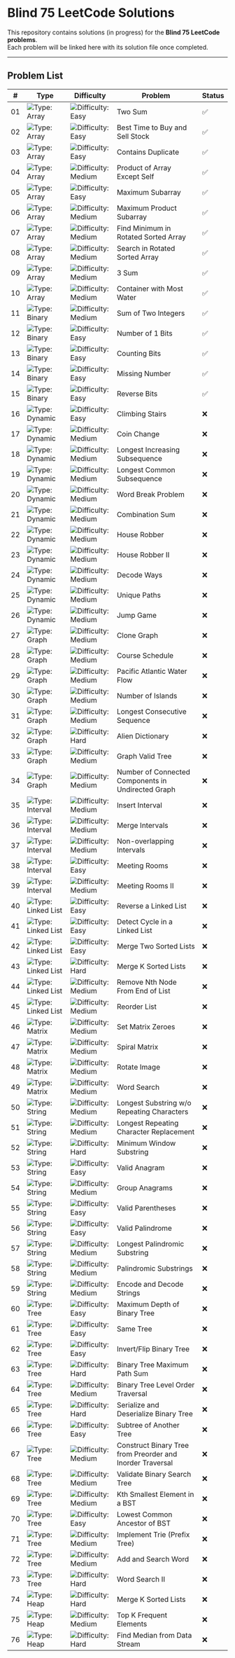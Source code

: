# Blind 75 LeetCode Solutions

This repository contains solutions (in progress) for the **Blind 75 LeetCode problems**.  
Each problem will be linked here with its solution file once completed.

---

## Problem List

| #  | Type | Difficulty | Problem | Status |
|----|------|------------|---------|--------|
| 01 | ![Type: Array](https://img.shields.io/badge/Type-Array-blue) | ![Difficulty: Easy](https://img.shields.io/badge/Difficulty-Easy-brightgreen) | Two Sum | ✅ |
| 02 | ![Type: Array](https://img.shields.io/badge/Type-Array-blue) | ![Difficulty: Easy](https://img.shields.io/badge/Difficulty-Easy-brightgreen) | Best Time to Buy and Sell Stock | ✅ |
| 03 | ![Type: Array](https://img.shields.io/badge/Type-Array-blue) | ![Difficulty: Easy](https://img.shields.io/badge/Difficulty-Easy-brightgreen) | Contains Duplicate | ✅ |
| 04 | ![Type: Array](https://img.shields.io/badge/Type-Array-blue) | ![Difficulty: Medium](https://img.shields.io/badge/Difficulty-Medium-orange) | Product of Array Except Self | ✅ |
| 05 | ![Type: Array](https://img.shields.io/badge/Type-Array-blue) | ![Difficulty: Easy](https://img.shields.io/badge/Difficulty-Easy-brightgreen) | Maximum Subarray | ✅ |
| 06 | ![Type: Array](https://img.shields.io/badge/Type-Array-blue) | ![Difficulty: Medium](https://img.shields.io/badge/Difficulty-Medium-orange) | Maximum Product Subarray | ✅ |
| 07 | ![Type: Array](https://img.shields.io/badge/Type-Array-blue) | ![Difficulty: Medium](https://img.shields.io/badge/Difficulty-Medium-orange) | Find Minimum in Rotated Sorted Array | ✅ |
| 08 | ![Type: Array](https://img.shields.io/badge/Type-Array-blue) | ![Difficulty: Medium](https://img.shields.io/badge/Difficulty-Medium-orange) | Search in Rotated Sorted Array | ✅ |
| 09 | ![Type: Array](https://img.shields.io/badge/Type-Array-blue) | ![Difficulty: Medium](https://img.shields.io/badge/Difficulty-Medium-orange) | 3 Sum | ✅ |
| 10 | ![Type: Array](https://img.shields.io/badge/Type-Array-blue) | ![Difficulty: Medium](https://img.shields.io/badge/Difficulty-Medium-orange) | Container with Most Water | ✅ |
| 11 | ![Type: Binary](https://img.shields.io/badge/Type-Binary-purple) | ![Difficulty: Medium](https://img.shields.io/badge/Difficulty-Medium-orange) | Sum of Two Integers | ✅ |
| 12 | ![Type: Binary](https://img.shields.io/badge/Type-Binary-purple) | ![Difficulty: Easy](https://img.shields.io/badge/Difficulty-Easy-brightgreen) | Number of 1 Bits | ✅ |
| 13 | ![Type: Binary](https://img.shields.io/badge/Type-Binary-purple) | ![Difficulty: Easy](https://img.shields.io/badge/Difficulty-Easy-brightgreen) | Counting Bits | ✅ |
| 14 | ![Type: Binary](https://img.shields.io/badge/Type-Binary-purple) | ![Difficulty: Easy](https://img.shields.io/badge/Difficulty-Easy-brightgreen) | Missing Number | ✅|
| 15 | ![Type: Binary](https://img.shields.io/badge/Type-Binary-purple) | ![Difficulty: Easy](https://img.shields.io/badge/Difficulty-Easy-brightgreen) | Reverse Bits | ✅ |
| 16 | ![Type: Dynamic](https://img.shields.io/badge/Type-Dynamic-teal) | ![Difficulty: Easy](https://img.shields.io/badge/Difficulty-Easy-brightgreen) | Climbing Stairs | ❌ |
| 17 | ![Type: Dynamic](https://img.shields.io/badge/Type-Dynamic-teal) | ![Difficulty: Medium](https://img.shields.io/badge/Difficulty-Medium-orange) | Coin Change | ❌ |
| 18 | ![Type: Dynamic](https://img.shields.io/badge/Type-Dynamic-teal) | ![Difficulty: Medium](https://img.shields.io/badge/Difficulty-Medium-orange) | Longest Increasing Subsequence | ❌ |
| 19 | ![Type: Dynamic](https://img.shields.io/badge/Type-Dynamic-teal) | ![Difficulty: Medium](https://img.shields.io/badge/Difficulty-Medium-orange) | Longest Common Subsequence | ❌ |
| 20 | ![Type: Dynamic](https://img.shields.io/badge/Type-Dynamic-teal) | ![Difficulty: Medium](https://img.shields.io/badge/Difficulty-Medium-orange) | Word Break Problem | ❌ |
| 21 | ![Type: Dynamic](https://img.shields.io/badge/Type-Dynamic-teal) | ![Difficulty: Medium](https://img.shields.io/badge/Difficulty-Medium-orange) | Combination Sum | ❌ |
| 22 | ![Type: Dynamic](https://img.shields.io/badge/Type-Dynamic-teal) | ![Difficulty: Medium](https://img.shields.io/badge/Difficulty-Medium-orange) | House Robber | ❌ |
| 23 | ![Type: Dynamic](https://img.shields.io/badge/Type-Dynamic-teal) | ![Difficulty: Medium](https://img.shields.io/badge/Difficulty-Medium-orange) | House Robber II | ❌ |
| 24 | ![Type: Dynamic](https://img.shields.io/badge/Type-Dynamic-teal) | ![Difficulty: Medium](https://img.shields.io/badge/Difficulty-Medium-orange) | Decode Ways | ❌ |
| 25 | ![Type: Dynamic](https://img.shields.io/badge/Type-Dynamic-teal) | ![Difficulty: Medium](https://img.shields.io/badge/Difficulty-Medium-orange) | Unique Paths | ❌ |
| 26 | ![Type: Dynamic](https://img.shields.io/badge/Type-Dynamic-teal) | ![Difficulty: Medium](https://img.shields.io/badge/Difficulty-Medium-orange) | Jump Game | ❌ |
| 27 | ![Type: Graph](https://img.shields.io/badge/Type-Graph-brown) | ![Difficulty: Medium](https://img.shields.io/badge/Difficulty-Medium-orange) | Clone Graph | ❌ |
| 28 | ![Type: Graph](https://img.shields.io/badge/Type-Graph-brown) | ![Difficulty: Medium](https://img.shields.io/badge/Difficulty-Medium-orange) | Course Schedule | ❌ |
| 29 | ![Type: Graph](https://img.shields.io/badge/Type-Graph-brown) | ![Difficulty: Medium](https://img.shields.io/badge/Difficulty-Medium-orange) | Pacific Atlantic Water Flow | ❌ |
| 30 | ![Type: Graph](https://img.shields.io/badge/Type-Graph-brown) | ![Difficulty: Medium](https://img.shields.io/badge/Difficulty-Medium-orange) | Number of Islands | ❌ |
| 31 | ![Type: Graph](https://img.shields.io/badge/Type-Graph-brown) | ![Difficulty: Medium](https://img.shields.io/badge/Difficulty-Medium-orange) | Longest Consecutive Sequence | ❌ |
| 32 | ![Type: Graph](https://img.shields.io/badge/Type-Graph-brown) | ![Difficulty: Hard](https://img.shields.io/badge/Difficulty-Hard-red) | Alien Dictionary | ❌ |
| 33 | ![Type: Graph](https://img.shields.io/badge/Type-Graph-brown) | ![Difficulty: Medium](https://img.shields.io/badge/Difficulty-Medium-orange) | Graph Valid Tree | ❌ |
| 34 | ![Type: Graph](https://img.shields.io/badge/Type-Graph-brown) | ![Difficulty: Medium](https://img.shields.io/badge/Difficulty-Medium-orange) | Number of Connected Components in Undirected Graph | ❌ |
| 35 | ![Type: Interval](https://img.shields.io/badge/Type-Interval-grey) | ![Difficulty: Medium](https://img.shields.io/badge/Difficulty-Medium-orange) | Insert Interval | ❌ |
| 36 | ![Type: Interval](https://img.shields.io/badge/Type-Interval-grey) | ![Difficulty: Medium](https://img.shields.io/badge/Difficulty-Medium-orange) | Merge Intervals | ❌ |
| 37 | ![Type: Interval](https://img.shields.io/badge/Type-Interval-grey) | ![Difficulty: Medium](https://img.shields.io/badge/Difficulty-Medium-orange) | Non-overlapping Intervals | ❌ |
| 38 | ![Type: Interval](https://img.shields.io/badge/Type-Interval-grey) | ![Difficulty: Easy](https://img.shields.io/badge/Difficulty-Easy-brightgreen) | Meeting Rooms | ❌ |
| 39 | ![Type: Interval](https://img.shields.io/badge/Type-Interval-grey) | ![Difficulty: Medium](https://img.shields.io/badge/Difficulty-Medium-orange) | Meeting Rooms II | ❌ |
| 40 | ![Type: Linked List](https://img.shields.io/badge/Type-Linked%20List-yellow) | ![Difficulty: Easy](https://img.shields.io/badge/Difficulty-Easy-brightgreen) | Reverse a Linked List | ❌ |
| 41 | ![Type: Linked List](https://img.shields.io/badge/Type-Linked%20List-yellow) | ![Difficulty: Easy](https://img.shields.io/badge/Difficulty-Easy-brightgreen) | Detect Cycle in a Linked List | ❌ |
| 42 | ![Type: Linked List](https://img.shields.io/badge/Type-Linked%20List-yellow) | ![Difficulty: Easy](https://img.shields.io/badge/Difficulty-Easy-brightgreen) | Merge Two Sorted Lists | ❌ |
| 43 | ![Type: Linked List](https://img.shields.io/badge/Type-Linked%20List-yellow) | ![Difficulty: Hard](https://img.shields.io/badge/Difficulty-Hard-red) | Merge K Sorted Lists | ❌ |
| 44 | ![Type: Linked List](https://img.shields.io/badge/Type-Linked%20List-yellow) | ![Difficulty: Medium](https://img.shields.io/badge/Difficulty-Medium-orange) | Remove Nth Node From End of List | ❌ |
| 45 | ![Type: Linked List](https://img.shields.io/badge/Type-Linked%20List-yellow) | ![Difficulty: Medium](https://img.shields.io/badge/Difficulty-Medium-orange) | Reorder List | ❌ |
| 46 | ![Type: Matrix](https://img.shields.io/badge/Type-Matrix-blueviolet) | ![Difficulty: Medium](https://img.shields.io/badge/Difficulty-Medium-orange) | Set Matrix Zeroes | ❌ |
| 47 | ![Type: Matrix](https://img.shields.io/badge/Type-Matrix-blueviolet) | ![Difficulty: Medium](https://img.shields.io/badge/Difficulty-Medium-orange) | Spiral Matrix | ❌ |
| 48 | ![Type: Matrix](https://img.shields.io/badge/Type-Matrix-blueviolet) | ![Difficulty: Medium](https://img.shields.io/badge/Difficulty-Medium-orange) | Rotate Image | ❌ |
| 49 | ![Type: Matrix](https://img.shields.io/badge/Type-Matrix-blueviolet) | ![Difficulty: Medium](https://img.shields.io/badge/Difficulty-Medium-orange) | Word Search | ❌ |
| 50 | ![Type: String](https://img.shields.io/badge/Type-String-pink) | ![Difficulty: Medium](https://img.shields.io/badge/Difficulty-Medium-orange) | Longest Substring w/o Repeating Characters | ❌ |
| 51 | ![Type: String](https://img.shields.io/badge/Type-String-pink) | ![Difficulty: Medium](https://img.shields.io/badge/Difficulty-Medium-orange) | Longest Repeating Character Replacement | ❌ |
| 52 | ![Type: String](https://img.shields.io/badge/Type-String-pink) | ![Difficulty: Hard](https://img.shields.io/badge/Difficulty-Hard-red) | Minimum Window Substring | ❌ |
| 53 | ![Type: String](https://img.shields.io/badge/Type-String-pink) | ![Difficulty: Easy](https://img.shields.io/badge/Difficulty-Easy-brightgreen) | Valid Anagram | ❌ |
| 54 | ![Type: String](https://img.shields.io/badge/Type-String-pink) | ![Difficulty: Medium](https://img.shields.io/badge/Difficulty-Medium-orange) | Group Anagrams | ❌ |
| 55 | ![Type: String](https://img.shields.io/badge/Type-String-pink) | ![Difficulty: Easy](https://img.shields.io/badge/Difficulty-Easy-brightgreen) | Valid Parentheses | ❌ |
| 56 | ![Type: String](https://img.shields.io/badge/Type-String-pink) | ![Difficulty: Easy](https://img.shields.io/badge/Difficulty-Easy-brightgreen) | Valid Palindrome | ❌ |
| 57 | ![Type: String](https://img.shields.io/badge/Type-String-pink) | ![Difficulty: Medium](https://img.shields.io/badge/Difficulty-Medium-orange) | Longest Palindromic Substring | ❌ |
| 58 | ![Type: String](https://img.shields.io/badge/Type-String-pink) | ![Difficulty: Medium](https://img.shields.io/badge/Difficulty-Medium-orange) | Palindromic Substrings | ❌ |
| 59 | ![Type: String](https://img.shields.io/badge/Type-String-pink) | ![Difficulty: Medium](https://img.shields.io/badge/Difficulty-Medium-orange) | Encode and Decode Strings | ❌ |
| 60 | ![Type: Tree](https://img.shields.io/badge/Type-Tree-green) | ![Difficulty: Easy](https://img.shields.io/badge/Difficulty-Easy-brightgreen) | Maximum Depth of Binary Tree | ❌ |
| 61 | ![Type: Tree](https://img.shields.io/badge/Type-Tree-green) | ![Difficulty: Easy](https://img.shields.io/badge/Difficulty-Easy-brightgreen) | Same Tree | ❌ |
| 62 | ![Type: Tree](https://img.shields.io/badge/Type-Tree-green) | ![Difficulty: Easy](https://img.shields.io/badge/Difficulty-Easy-brightgreen) | Invert/Flip Binary Tree | ❌ |
| 63 | ![Type: Tree](https://img.shields.io/badge/Type-Tree-green) | ![Difficulty: Hard](https://img.shields.io/badge/Difficulty-Hard-red) | Binary Tree Maximum Path Sum | ❌ |
| 64 | ![Type: Tree](https://img.shields.io/badge/Type-Tree-green) | ![Difficulty: Medium](https://img.shields.io/badge/Difficulty-Medium-orange) | Binary Tree Level Order Traversal | ❌ |
| 65 | ![Type: Tree](https://img.shields.io/badge/Type-Tree-green) | ![Difficulty: Hard](https://img.shields.io/badge/Difficulty-Hard-red) | Serialize and Deserialize Binary Tree | ❌ |
| 66 | ![Type: Tree](https://img.shields.io/badge/Type-Tree-green) | ![Difficulty: Easy](https://img.shields.io/badge/Difficulty-Easy-brightgreen) | Subtree of Another Tree | ❌ |
| 67 | ![Type: Tree](https://img.shields.io/badge/Type-Tree-green) | ![Difficulty: Medium](https://img.shields.io/badge/Difficulty-Medium-orange) | Construct Binary Tree from Preorder and Inorder Traversal | ❌ |
| 68 | ![Type: Tree](https://img.shields.io/badge/Type-Tree-green) | ![Difficulty: Medium](https://img.shields.io/badge/Difficulty-Medium-orange) | Validate Binary Search Tree | ❌ |
| 69 | ![Type: Tree](https://img.shields.io/badge/Type-Tree-green) | ![Difficulty: Medium](https://img.shields.io/badge/Difficulty-Medium-orange) | Kth Smallest Element in a BST | ❌ |
| 70 | ![Type: Tree](https://img.shields.io/badge/Type-Tree-green) | ![Difficulty: Easy](https://img.shields.io/badge/Difficulty-Easy-brightgreen) | Lowest Common Ancestor of BST | ❌ |
| 71 | ![Type: Tree](https://img.shields.io/badge/Type-Tree-green) | ![Difficulty: Medium](https://img.shields.io/badge/Difficulty-Medium-orange) | Implement Trie (Prefix Tree) | ❌ |
| 72 | ![Type: Tree](https://img.shields.io/badge/Type-Tree-darkorange) | ![Difficulty: Medium](https://img.shields.io/badge/Difficulty-Medium-orange) | Add and Search Word | ❌ |
| 73 | ![Type: Tree](https://img.shields.io/badge/Type-Tree-darkorange) | ![Difficulty: Hard](https://img.shields.io/badge/Difficulty-Hard-red) | Word Search II | ❌ |
| 74 | ![Type: Heap](https://img.shields.io/badge/Type-Heap-silver) | ![Difficulty: Hard](https://img.shields.io/badge/Difficulty-Hard-red) | Merge K Sorted Lists | ❌ |
| 75 | ![Type: Heap](https://img.shields.io/badge/Type-Heap-silver) | ![Difficulty: Medium](https://img.shields.io/badge/Difficulty-Medium-orange) | Top K Frequent Elements | ❌ |
| 76 | ![Type: Heap](https://img.shields.io/badge/Type-Heap-silver) | ![Difficulty: Hard](https://img.shields.io/badge/Difficulty-Hard-red) | Find Median from Data Stream | ❌ |
